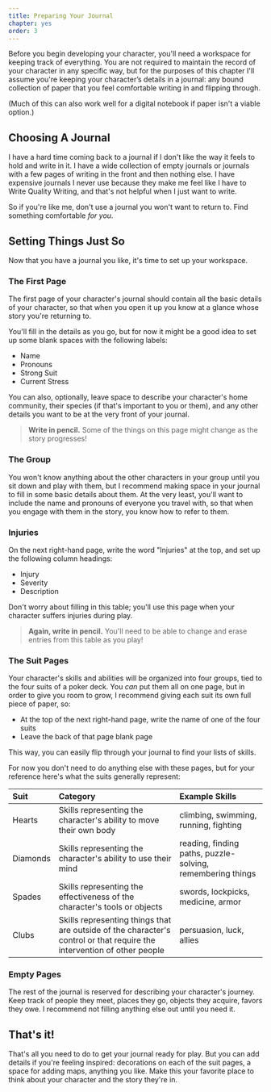 ```yaml
---
title: Preparing Your Journal
chapter: yes
order: 3
---
```


Before you begin developing your character, you'll need a workspace for keeping track of everything. You are not required to maintain the record of your character in any specific way, but for the purposes of this chapter I'll assume you're keeping your character’s details in a journal: any bound collection of paper that you feel comfortable writing in and flipping through.

(Much of this can also work well for a digital notebook if paper isn't a viable option.)

## Choosing A Journal
I have a hard time coming back to a journal if I don't like the way it feels to hold and write in it. I have a wide collection of empty journals or journals with a few pages of writing in the front and then nothing else. I have expensive journals I never use because they make me feel like I have to Write Quality Writing, and that's not helpful when I just want to write.

So if you're like me, don't use a journal you won't want to return to. Find something comfortable *for you*.

## Setting Things Just So
Now that you have a journal you like, it's time to set up your workspace.

### The First Page
The first page of your character's journal should contain all the basic details of your character, so that when you open it up you know at a glance whose story you're returning to.

You'll fill in the details as you go, but for now it might be a good idea to set up some blank spaces with the following labels:

- Name
- Pronouns
- Strong Suit
- Current Stress

You can also, optionally, leave space to describe your character's home community, their species (if that's important to you or them), and any other details you want to be at the very front of your journal.

> **Write in pencil.** Some of the things on this page might change as the story progresses!

### The Group
You won't know anything about the other characters in your group until you sit down and play with them, but I recommend making space in your journal to fill in some basic details about them. At the very least, you'll want to include the name and pronouns of everyone you travel with, so that when you engage with them in the story, you know how to refer to them.

### Injuries
On the next right-hand page, write the word "Injuries" at the top, and set up the following column headings:

- Injury
- Severity
- Description

Don't worry about filling in this table; you'll use this page when your character suffers injuries during play.

> **Again, write in pencil.** You'll need to be able to change and erase entries from this table as you play!

### The Suit Pages
Your character's skills and abilities will be organized into four groups, tied to the four suits of a poker deck. You *can* put them all on one page, but in order to give you room to grow, I recommend giving each suit its own full piece of paper, so:

- At the top of the next right-hand page, write the name of one of the four suits
- Leave the back of that page blank page

This way, you can easily flip through your journal to find your lists of skills.

For now you don't need to do anything else with these pages, but for your reference here's what the suits generally represent:

| Suit | Category | Example Skills |
| :-- | :-- | :-- |
| Hearts | Skills representing the character's ability to move their own body | climbing, swimming, running, fighting |
| Diamonds | Skills representing the character's ability to use their mind | reading, finding paths, puzzle-solving, remembering things |
| Spades | Skills representing the effectiveness of the character's tools or objects | swords, lockpicks, medicine, armor |
| Clubs | Skills representing things that are outside of the character's control or that require the intervention of other people | persuasion, luck, allies |

### Empty Pages
The rest of the journal is reserved for describing your character's journey. Keep track of people they meet, places they go, objects they acquire, favors they owe. I recommend not filling anything else out until you need it.

## That's it!
That's all you need to do to get your journal ready for play. But you can add details if you're feeling inspired: decorations on each of the suit pages, a space for adding maps, anything you like. Make this your favorite place to think about your character and the story they're in.
